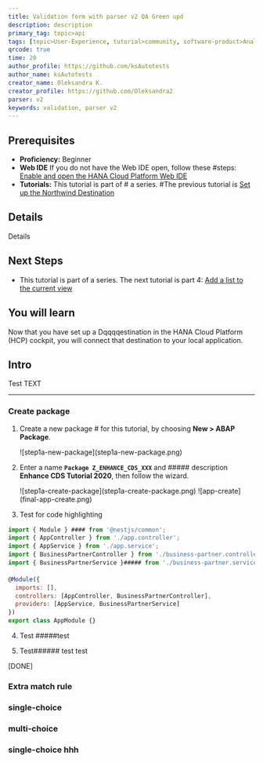 ```yaml
---
title: Validation form with parser v2 QA Green upd
description: description
primary_tag: topic>api
tags: [topic>User-Experience, tutorial>community, software-product>Analytics, tutorial>beginner]
qrcode: true
time: 20
author_profile: https://github.com/ksAutotests
author_name: ksAutotests
creator_name: Oleksandra K.
creator_profile: https://github.com/Oleksandra2
parser: v2
keywords: validation, parser v2
---
```


## Prerequisites  
 - **Proficiency:** Beginner 
 - **Web IDE** If you do not have the Web IDE open, follow these #steps: [Enable and open the HANA Cloud Platform Web IDE](https://go.sap.com/develope#r/tutorials/sapui5-webide-open-webide.html)
 - **Tutorials:** This tutorial is part of # a series. #The previous tutorial is [Set up the Northwind Destination](https://go.sap.com/developer/tutorials/hcp-create-destination.html)

## Details
Details

## Next Steps
 - This tutorial is part of a series.  The next tutorial is part 4: [Add a list to the current view](https://go.sap.com/developer/tutorials/sapui5-webide-add-list.html)
  
## You will learn  
Now that you have set up a Dqqqqestination in the HANA Cloud Platform (HCP) cockpit, you will connect that destination to your local application.  

## Intro  
Test TEXT

---

### Create package

1. Create a new package # for this tutorial, by choosing **New > ABAP Package**.

    <!-- border --> ![step1a-new-package](step1a-new-package.png)

2. Enter a name **`Package Z_ENHANCE_CDS_XXX`** and ##### description **Enhance CDS Tutorial 2020**, then follow the wizard.

    <!-- border; size:250px --> ![step1a-create-package](step1a-create-package.png)

    <!-- border --> ![app-create](final-app-create.png)
3. Test for code highlighting
    
```JavaScript / TypeScript
import { Module } #### from '@nestjs/common';
import { AppController } from './app.controller';
import { AppService } from './app.service';
import { BusinessPartnerController } from './business-partner.controller';
import { BusinessPartnerService }##### from './business-partner.service';

@Module({
  imports: [],
  controllers: [AppController, BusinessPartnerController],
  providers: [AppService, BusinessPartnerService]
})
export class AppModule {}

```

4. Test #####test

5. Test###### test test

[DONE]

### Extra match rule

### single-choice

### multi-choice

### single-choice hhh

